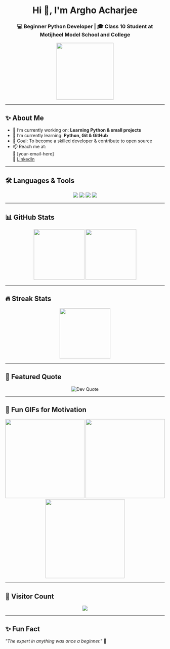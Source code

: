 <!-- Profile Header -->
<h1 align="center">Hi 👋, I'm Argho Acharjee</h1>
<h3 align="center">💻 Beginner Python Developer | 🎓 Class 10 Student at Motijheel Model School and College</h3>

<p align="center">
  <img src="https://media.giphy.com/media/M9gbBd9nbDrOTu1Mqx/giphy.gif" width="180" />
</p>

---

## ✨ About Me  
- 🔭 I’m currently working on: **Learning Python & small projects**  
- 🌱 I’m currently learning: **Python, Git & GitHub**  
- 🎯 Goal: To become a skilled developer & contribute to open source  
- 📫 Reach me at:  
  📧 [your-email-here]  
  🔗 [LinkedIn](your-linkedin-profile-url)  

---

## 🛠️ Languages & Tools  

<p align="center">
  <img src="https://img.shields.io/badge/Python-3776AB?style=for-the-badge&logo=python&logoColor=white" />
  <img src="https://img.shields.io/badge/Git-F05032?style=for-the-badge&logo=git&logoColor=white" />
  <img src="https://img.shields.io/badge/GitHub-181717?style=for-the-badge&logo=github&logoColor=white" />
  <img src="https://img.shields.io/badge/VSCode-0078d7?style=for-the-badge&logo=visual%20studio%20code&logoColor=white" />
</p>

---

## 📊 GitHub Stats  

<p align="center">
  <img src="https://github-readme-stats.vercel.app/api?username=YOUR-USERNAME&show_icons=true&theme=radical" height="160" />
  <img src="https://github-readme-stats.vercel.app/api/top-langs/?username=YOUR-USERNAME&layout=compact&theme=radical" height="160" />
</p>

---

## 🔥 Streak Stats  

<p align="center">
  <img src="https://streak-stats.demolab.com?user=YOUR-USERNAME&theme=radical&border_radius=10" height="160"/>
</p>

---

## 🚀 Featured Quote  

<p align="center">
  <img src="https://quotes-github-readme.vercel.app/api?type=horizontal&theme=radical" alt="Dev Quote"/>
</p>

---

## 🎉 Fun GIFs for Motivation  

<p align="center">
  <img src="https://media.giphy.com/media/26ufnwz3wDUli7GU0/giphy.gif" width="250" />
  <img src="https://media.giphy.com/media/L1R1tvI9svkIWwpVYr/giphy.gif" width="250" />
  <img src="https://media.giphy.com/media/3oKIPwoeGErMmaI43C/giphy.gif" width="250" />
</p>

---

## 👀 Visitor Count  

<p align="center">
  <img src="https://komarev.com/ghpvc/?username=YOUR-USERNAME&style=for-the-badge&color=brightgreen" />
</p>

---

## ✨ Fun Fact  
_"The expert in anything was once a beginner."_ 🚀
